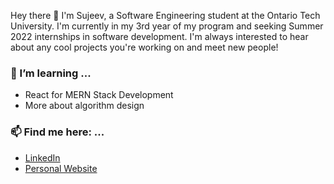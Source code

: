 Hey there 👋
I'm Sujeev, a Software Engineering student at the Ontario Tech University. I'm currently in my 3rd year of my program and seeking Summer 2022 internships in software development. I'm always interested to hear about any cool projects you're working on and meet new people!

### 🌱 I’m learning ...
- React for MERN Stack Development
- More about algorithm design

### 📫 Find me here: ...
- [LinkedIn](https://www.linkedin.com/in/sujeev-uthayakumar-83497b149/)
- [Personal Website](https://www.sujeevuthayakumar.com/)

